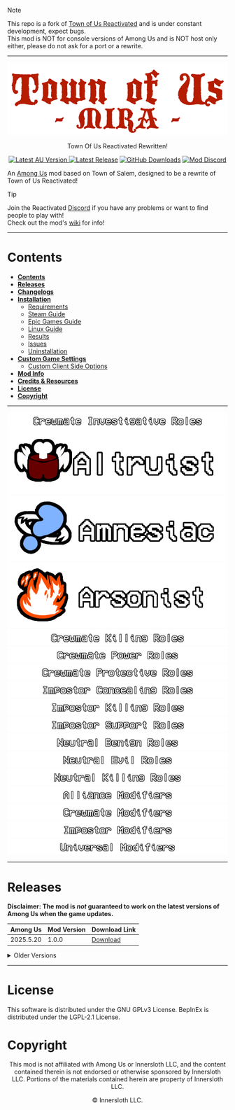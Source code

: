 > [!NOTE]
> This repo is a fork of [Town of Us Reactivated](https://github.com/eDonnes124/Town-Of-Us-R) and is under constant development, expect bugs.\
> This mod is NOT for console versions of Among Us and is NOT host only either, please do not ask for a port or a rewrite.

-----------------------

<p align="center">
  <img src="./Images/Logo.png" />
  <p align="center">Town Of Us Reactivated Rewritten!</p>
</p>

<p align="center">
  <a href="https://store.steampowered.com/app/945360/Among_Us"><img alt="Latest AU Version" src="https://badgen.net/static/AmongUs/2025.5.20/yellow">
  <a href="https://github.com/AU-Avengers/TOU-Mira/releases/"><img alt="Latest Release" src="https://badgen.net/github/release/AU-Avengers/TOU-Mira?icon=github"></a>
  <a href="https://github.com/AU-Avengers/TOU-Mira/releases"><img alt="GitHub Downloads" src="https://img.shields.io/github/downloads/AU-Avengers/TOU-Mira/total"></a>
  <a href="https://discord.gg/ugyc4EVUYZ"> <img alt="Mod Discord" src="https://img.shields.io/discord/1039196456667582555.svg?label=&logo=discord&logoColor=ffffff&color=7389D8&labelColor=6A7EC2"></a>
</p>

An [Among Us](https://store.steampowered.com/app/945360/Among_Us) mod based on Town of Salem, designed to be a rewrite of Town of Us Reactivated!

> [!TIP]
> Join the Reactivated [Discord](https://discord.gg/ugyc4EVUYZ) if you have any problems or want to find people to play with!\
> Check out the mod's [wiki](https://github.com/AU-Avengers/TOU-Mira/wiki) for info!

-----------------------

# Contents

- [**Contents**](#contents)
- [**Releases**](#releases)
- [**Changelogs**](https://github.com/AU-Avengers/TOU-Mira/wiki/Changelog)
- [**Installation**](https://github.com/AU-Avengers/TOU-Mira/wiki/Installation)
  - [Requirements](https://github.com/AU-Avengers/TOU-Mira/wiki/Installation#requirements)
  - [Steam Guide](https://github.com/AU-Avengers/TOU-Mira/wiki/Installation#steam-guide)
  - [Epic Games Guide](https://github.com/AU-Avengers/TOU-Mira/wiki/Installation#epic-games-guide)
  - [Linux Guide](https://github.com/AU-Avengers/TOU-Mira/wiki/Installation#linux-guide)
  - [Results](https://github.com/AU-Avengers/TOU-Mira/wiki/Installation#results)
  - [Issues](https://github.com/AU-Avengers/TOU-Mira/wiki/Installation#issues)
  - [Uninstallation](https://github.com/AU-Avengers/TOU-Mira/wiki/Installation#uninstallation)
- [**Custom Game Settings**](https://github.com/AU-Avengers/TOU-Mira/wiki/Settings)
  - [Custom Client Side Options](https://github.com/AU-Avengers/TOU-Mira/wiki/Settings#custom-client-side-options)
- [**Mod Info**](https://github.com/AU-Avengers/TOU-Mira/wiki/Mod-Info)
- [**Credits & Resources**](https://github.com/AU-Avengers/TOU-Mira/wiki/Credits)
- [**License**](#license)
- [**Copyright**](#copyright)

-----------------------

<p align="center">
  <img src="./Images/Groups/CrewInvest.png" align="center" />
  <img src="./Images/RoleHeaders/Altruist.png" /> <img src="./Images/RoleHeaders/Amnesiac.png" /> <img src="./Images/RoleHeaders/Arsonist.png" />
  <img src="./Images/Groups/CrewKilling.png" />
  <img src="./Images/Groups/CrewPower.png" />
  <img src="./Images/Groups/CrewProtect.png" />
  <img src="./Images/Groups/ImpConcealing.png" />
  <img src="./Images/Groups/ImpKilling.png" />
  <img src="./Images/Groups/ImpSupport.png" />
  <img src="./Images/Groups/NeutBenign.png" />
  <img src="./Images/Groups/NeutEvil.png" />
  <img src="./Images/Groups/NeutKilling.png" />
  <img src="./Images/Groups/AllianceMods.png" />
  <img src="./Images/Groups/CrewMods.png" />
  <img src="./Images/Groups/ImpMods.png" />
  <img src="./Images/Groups/UniMods.png" />
</p>

-----------------------

# Releases

**Disclaimer: The mod is *not* guaranteed to work on the latest versions of Among Us when the game updates.**

| Among Us   | Mod Version | Download Link                                                                                   |
|------------|-------------|-------------------------------------------------------------------------------------------------|
| 2025.5.20  | 1.0.0       | [Download](TBD) |

<details>
<summary>Older Versions</summary>

| Among Us   | Mod Version  | Download Link                                                                                                         |
|------------|--------------|-----------------------------------------------------------------------------------------------------------------------|

</details>

-----------------------

# License
This software is distributed under the GNU GPLv3 License. BepInEx is distributed under the LGPL-2.1 License.

# Copyright
<p align="center">This mod is not affiliated with Among Us or Innersloth LLC, and the content contained therein is not endorsed or otherwise sponsored by Innersloth LLC. Portions of the materials contained herein are property of Innersloth LLC.</p>
<p align="center">© Innersloth LLC.</p>